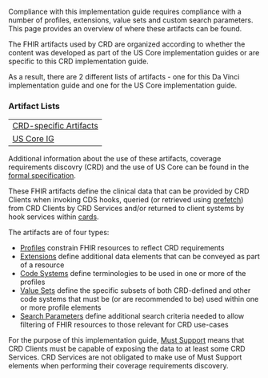 Compliance with this implementation guide requires compliance with a number of profiles, extensions, value sets and custom search parameters.  This page provides an overview of where these artifacts can be found.

The FHIR artifacts used by CRD are organized according to whether the content was developed as part of the US Core implementation guides or are specific to this CRD implementation guide.

As a result, there are 2 different lists of artifacts - one for this Da Vinci implementation guide and one for the US Core implementation guide.

### Artifact Lists
<table>
  <tr>
    <td><a href="artifacts.html">CRD-specific Artifacts</a></td>
  </tr>
  <tr>
    <td><a href="http://hl7.org/fhir/us/core">US Core IG</a></td>
  </tr>
</table>

Additional information about the use of these artifacts, coverage requirements discovry (CRD) and the use of US Core can be found in the [formal specification](hooks.html#profiles).

These FHIR artifacts define the clinical data that can be provided by CRD Clients when invoking CDS hooks, queried (or retrieved using [prefetch](hooks.html#pre-fetch)) from CRD Clients by CRD Services and/or returned to client systems by hook services within [cards](hooks.html#cards).

The artifacts are of four types:

* [Profiles]({{site.data.fhir.path}}profiling.html) constrain FHIR resources to reflect CRD requirements
* [Extensions]({{site.data.fhir.path}}extensibility.html) define additional data elements that can be conveyed as part of a resource
* [Code Systems]({{site.data.fhir.path}}codesystem.html) define terminologies to be used in one or more of the profiles
* [Value Sets]({{site.data.fhir.path}}valueset.html) define the specific subsets of both CRD-defined and other code systems that must be (or are recommended to be) used within one or more profile elements
* [Search Parameters]({{site.data.fhir.path}}searchparameter.html) define additional search criteria needed to allow filtering of FHIR resources to those relevant for CRD use-cases

For the purpose of this implementation guide, [Must Support]({{site.data.fhir.path}}profiling.html#mustsupport) means that CRD Clients must be capable of exposing the data to at least some CRD Services.  CRD Services are not obligated to make use of Must Support elements when performing their coverage requirements discovery.

<!-- Todo: examples, capabilitystatement, TestScenario? -->
